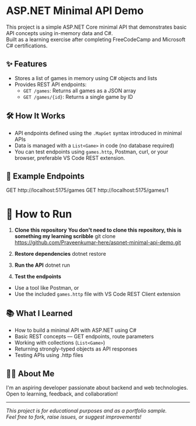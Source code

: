 # ASP.NET Minimal API Demo

This project is a simple ASP.NET Core minimal API that demonstrates basic API concepts using in-memory data and C#.  
Built as a learning exercise after completing FreeCodeCamp and Microsoft C# certifications.

## ✨ Features

- Stores a list of games in memory using C# objects and lists
- Provides REST API endpoints:
  - `GET /games`: Returns all games as a JSON array
  - `GET /games/{id}`: Returns a single game by ID

## 🛠️ How It Works

- API endpoints defined using the `.MapGet` syntax introduced in minimal APIs
- Data is managed with a `List<Game>` in code (no database required)
- You can test endpoints using `games.http`, Postman, curl, or your browser, preferable VS Code REST extension.

## 📁 Example Endpoints

GET http://localhost:5175/games
GET http://localhost:5175/games/1

# 🚀 How to Run

1. **Clone this repository** **You don't need to clone this repository, this is something my learning scribble**
              git clone https://github.com/Praveenkumar-here/aspnet-minimal-api-demo.git
  
2. **Restore dependencies**
              dotnet restore
 
3. **Run the API**
               dotnet run


4. **Test the endpoints**
- Use a tool like Postman, or
- Use the included `games.http` file with VS Code REST Client extension

## 📚 What I Learned

- How to build a minimal API with ASP.NET using C#
- Basic REST concepts — GET endpoints, route parameters
- Working with collections (`List<Game>`)
- Returning strongly-typed objects as API responses
- Testing APIs using .http files

## 👨‍💻 About Me

I'm an aspiring developer passionate about backend and web technologies.  
Open to learning, feedback, and collaboration!

---

*This project is for educational purposes and as a portfolio sample.  
Feel free to fork, raise issues, or suggest improvements!*

   
